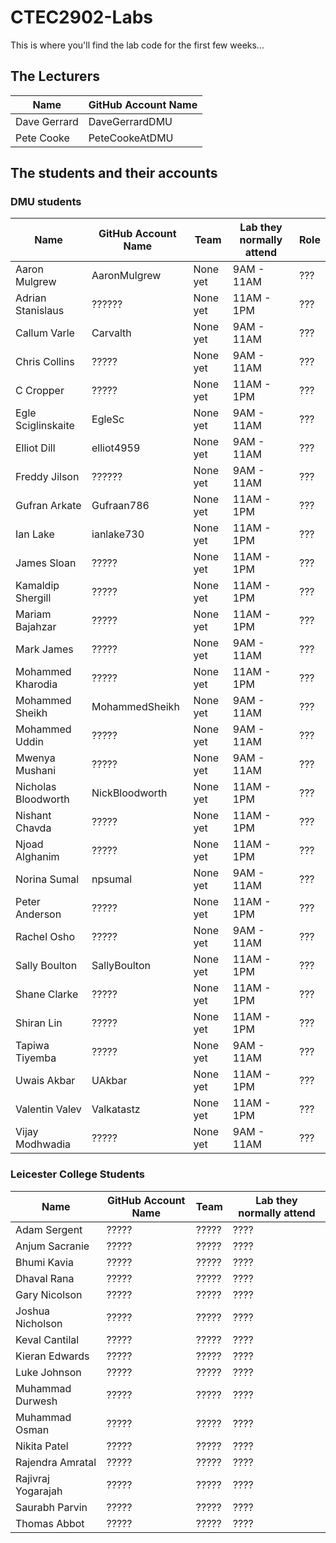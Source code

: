 # CTEC2902-Labs

This is where you'll find the lab code for the first few weeks...

## The Lecturers

Name | GitHub Account Name
------------ | -------------
Dave Gerrard | DaveGerrardDMU
Pete Cooke | PeteCookeAtDMU

## The students and their accounts

### DMU students

Name | GitHub Account Name | Team | Lab they normally attend | Role
------------ | ------------- | ------------- | ------------- | -------------
Aaron Mulgrew | AaronMulgrew | None yet | 9AM - 11AM | ???
Adrian Stanislaus | ?????? | None yet | 11AM - 1PM | ???
Callum Varle | Carvalth | None yet | 9AM - 11AM | ???
Chris Collins | ????? | None yet | 9AM - 11AM | ???
C Cropper | ????? | None yet | 11AM - 1PM | ???
Egle Sciglinskaite | EgleSc | None yet | 9AM - 11AM | ???
Elliot Dill | elliot4959 | None yet | 9AM - 11AM | ???
Freddy Jilson | ?????? | None yet | 9AM - 11AM | ???
Gufran Arkate | Gufraan786 | None yet | 11AM - 1PM | ???
Ian Lake | ianlake730 | None yet | 11AM - 1PM | ???
James Sloan | ????? | None yet | 11AM - 1PM | ???
Kamaldip Shergill | ????? | None yet | 11AM - 1PM | ???
Mariam Bajahzar | ????? | None yet | 11AM - 1PM | ???
Mark James | ????? | None yet | 9AM - 11AM | ???
Mohammed Kharodia | ????? | None yet | 11AM - 1PM | ???
Mohammed Sheikh | MohammedSheikh | None yet | 9AM - 11AM | ???
Mohammed Uddin | ????? | None yet | 9AM - 11AM | ???
Mwenya Mushani | ????? | None yet | 9AM - 11AM | ???
Nicholas Bloodworth | NickBloodworth | None yet | 11AM - 1PM | ???
Nishant Chavda | ????? | None yet | 11AM - 1PM | ???
Njoad Alghanim | ????? | None yet | 11AM - 1PM | ???
Norina Sumal | npsumal | None yet | 9AM - 11AM | ???
Peter Anderson | ????? | None yet | 11AM - 1PM | ???
Rachel Osho | ????? | None yet | 9AM - 11AM | ???
Sally Boulton | SallyBoulton | None yet | 11AM - 1PM | ???
Shane Clarke | ????? | None yet | 11AM - 1PM | ???
Shiran Lin | ????? | None yet | 11AM - 1PM | ???
Tapiwa Tiyemba | ????? | None yet | 9AM - 11AM | ???
Uwais Akbar | UAkbar | None yet | 11AM - 1PM | ???
Valentin Valev | Valkatastz | None yet | 11AM - 1PM | ???
Vijay Modhwadia | ????? | None yet | 9AM - 11AM | ???


### Leicester College Students

Name | GitHub Account Name | Team | Lab they normally attend
------------ | ------------- | ------------- | -------------
Adam Sergent | ????? | ????? | ????
Anjum Sacranie | ????? | ????? | ????
Bhumi Kavia | ????? | ????? | ????
Dhaval Rana  | ????? | ????? | ????
Gary Nicolson | ????? | ????? | ????
Joshua Nicholson | ????? | ????? | ????
Keval Cantilal | ????? | ????? | ????
Kieran Edwards | ????? | ????? | ????
Luke Johnson | ????? | ????? | ????
Muhammad Durwesh | ????? | ????? | ????
Muhammad Osman  | ????? | ????? | ????
Nikita Patel  | ????? | ????? | ????
Rajendra Amratal | ????? | ????? | ????
Rajivraj Yogarajah | ????? | ????? | ????
Saurabh Parvin | ????? | ????? | ????
Thomas Abbot | ????? | ????? | ????
 



